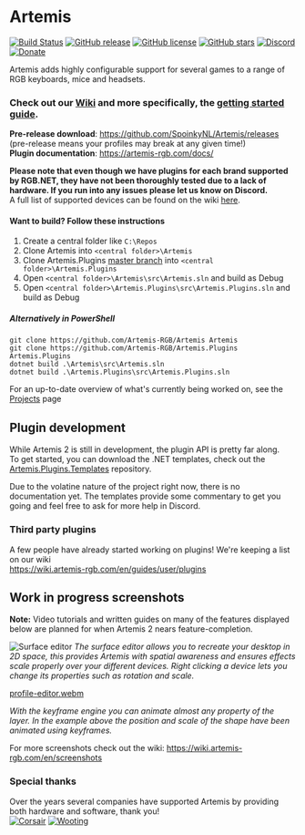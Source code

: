 # Artemis
[![Build Status](https://dev.azure.com/artemis-rgb/Artemis/_apis/build/status/Artemis%20Development%20build?repoName=Artemis-RGB%2FArtemis&branchName=master)](https://dev.azure.com/artemis-rgb/Artemis/_build/latest?definitionId=1&repoName=Artemis-RGB%2FArtemis&branchName=master)
[![GitHub release](https://img.shields.io/github/release/spoinkynl/Artemis.svg)](https://github.com/SpoinkyNL/Artemis/releases)
[![GitHub license](https://img.shields.io/badge/license-noncommercial-blue.svg)](https://github.com/SpoinkyNL/Artemis/blob/master/LICENSE)
[![GitHub stars](https://img.shields.io/github/stars/SpoinkyNL/Artemis.svg)](https://github.com/SpoinkyNL/Artemis/stargazers)
[![Discord](https://img.shields.io/discord/392093058352676874?logo=discord&logoColor=white)](https://discord.gg/S3MVaC9) 
[![Donate](https://img.shields.io/badge/Donate-PayPal-green.svg)](https://www.paypal.com/cgi-bin/webscr?cmd=_s-xclick&hosted_button_id=VQBAEJYUFLU4J) 

Artemis adds highly configurable support for several games to a range of RGB keyboards, mice and headsets. 

### Check out our [Wiki](https://wiki.artemis-rgb.com) and more specifically, the [getting started guide](https://wiki.artemis-rgb.com/en/guides/user).
**Pre-release download**: https://github.com/SpoinkyNL/Artemis/releases (pre-release means your profiles may break at any given time!)  
**Plugin documentation**: https://artemis-rgb.com/docs/

**Please note that even though we have plugins for each brand supported by RGB.NET, they have not been thoroughly tested due to a lack of hardware. If you run into any issues please let us know on Discord.**  
A full list of supported devices can be found on the wiki [here](https://wiki.artemis-rgb.com/en/guides/user/devices).

#### Want to build? Follow these instructions
1. Create a central folder like ```C:\Repos```
2. Clone Artemis into  ```<central folder>\Artemis```
3. Clone Artemis.Plugins [master branch](https://github.com/Artemis-RGB/Artemis.Plugins/tree/master) into ```<central folder>\Artemis.Plugins```
4. Open ```<central folder>\Artemis\src\Artemis.sln``` and build as Debug
5. Open ```<central folder>\Artemis.Plugins\src\Artemis.Plugins.sln``` and build as Debug

##### Alternatively in PowerShell
```
git clone https://github.com/Artemis-RGB/Artemis Artemis
git clone https://github.com/Artemis-RGB/Artemis.Plugins Artemis.Plugins
dotnet build .\Artemis\src\Artemis.sln
dotnet build .\Artemis.Plugins\src\Artemis.Plugins.sln
``` 

For an up-to-date overview of what's currently being worked on, see the [Projects](https://github.com/Artemis-RGB/Artemis/projects?type=classic) page

## Plugin development
While Artemis 2 is still in development, the plugin API is pretty far along.  
To get started, you can download the .NET templates, check out the [Artemis.Plugins.Templates](https://github.com/Artemis-RGB/Artemis.Plugins.Templates) repository.

Due to the volatine nature of the project right now, there is no documentation yet. The templates provide some commentary to get you going and feel free to ask for more help in Discord.

### Third party plugins
A few people have already started working on plugins! We're keeping a list on our wiki  
https://wiki.artemis-rgb.com/en/guides/user/plugins

## Work in progress screenshots
**Note:** Video tutorials and written guides on many of the features displayed below are planned for when Artemis 2 nears feature-completion.

![Surface editor](https://wiki.artemis-rgb.com/screenshots/surface-editor.png)
_The surface editor allows you to recreate your desktop in 2D space, this provides Artemis with spatial awareness and ensures effects scale properly over your different devices. Right clicking a device lets you change its properties such as rotation and scale._

[profile-editor.webm](https://user-images.githubusercontent.com/8858506/194389752-7cf1b69a-8ee5-478a-a404-0ef08532c28e.webm)

_With the keyframe engine you can animate almost any property of the layer. In the example above the position and scale of the shape have been animated using keyframes._

For more screenshots check out the wiki: https://wiki.artemis-rgb.com/en/screenshots

### Special thanks
Over the years several companies have supported Artemis by providing both hardware and software, thank you!  
[![Corsair](https://i.imgur.com/UKUdDOy.png)](https://www.corsair.com/) 
[![Wooting](https://i.imgur.com/Zh3bVza.png)](https://wooting.io/) 
